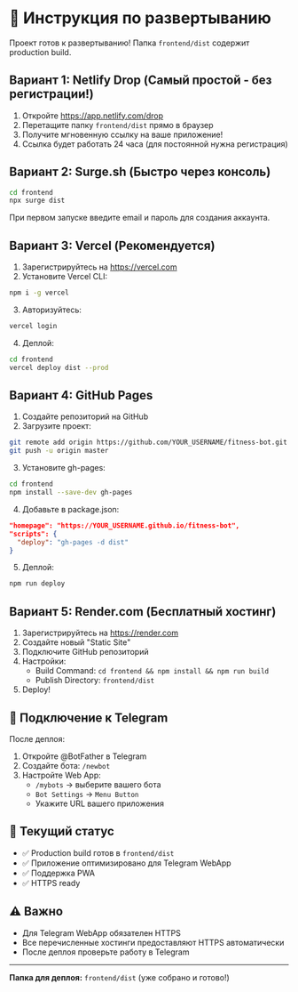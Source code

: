 # 🚀 Инструкция по развертыванию

Проект готов к развертыванию! Папка `frontend/dist` содержит production build.

## Вариант 1: Netlify Drop (Самый простой - без регистрации!)

1. Откройте https://app.netlify.com/drop
2. Перетащите папку `frontend/dist` прямо в браузер
3. Получите мгновенную ссылку на ваше приложение!
4. Ссылка будет работать 24 часа (для постоянной нужна регистрация)

## Вариант 2: Surge.sh (Быстро через консоль)

```bash
cd frontend
npx surge dist
```
При первом запуске введите email и пароль для создания аккаунта.

## Вариант 3: Vercel (Рекомендуется)

1. Зарегистрируйтесь на https://vercel.com
2. Установите Vercel CLI:
```bash
npm i -g vercel
```
3. Авторизуйтесь:
```bash
vercel login
```
4. Деплой:
```bash
cd frontend
vercel deploy dist --prod
```

## Вариант 4: GitHub Pages

1. Создайте репозиторий на GitHub
2. Загрузите проект:
```bash
git remote add origin https://github.com/YOUR_USERNAME/fitness-bot.git
git push -u origin master
```
3. Установите gh-pages:
```bash
cd frontend
npm install --save-dev gh-pages
```
4. Добавьте в package.json:
```json
"homepage": "https://YOUR_USERNAME.github.io/fitness-bot",
"scripts": {
  "deploy": "gh-pages -d dist"
}
```
5. Деплой:
```bash
npm run deploy
```

## Вариант 5: Render.com (Бесплатный хостинг)

1. Зарегистрируйтесь на https://render.com
2. Создайте новый "Static Site"
3. Подключите GitHub репозиторий
4. Настройки:
   - Build Command: `cd frontend && npm install && npm run build`
   - Publish Directory: `frontend/dist`
5. Deploy!

## 📱 Подключение к Telegram

После деплоя:

1. Откройте @BotFather в Telegram
2. Создайте бота: `/newbot`
3. Настройте Web App:
   - `/mybots` → выберите вашего бота
   - `Bot Settings` → `Menu Button`
   - Укажите URL вашего приложения

## 🔗 Текущий статус

- ✅ Production build готов в `frontend/dist`
- ✅ Приложение оптимизировано для Telegram WebApp
- ✅ Поддержка PWA
- ✅ HTTPS ready

## ⚠️ Важно

- Для Telegram WebApp обязателен HTTPS
- Все перечисленные хостинги предоставляют HTTPS автоматически
- После деплоя проверьте работу в Telegram

---

**Папка для деплоя:** `frontend/dist` (уже собрано и готово!)